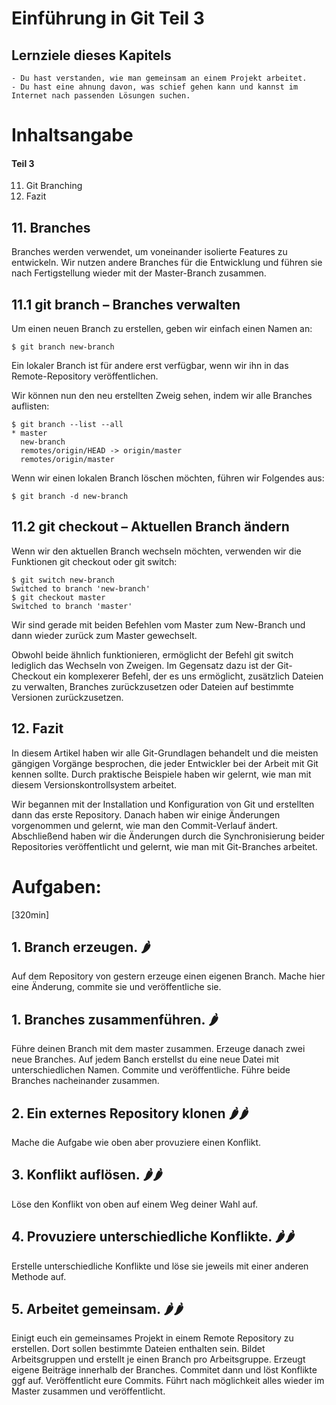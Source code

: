 # Einführung in Git Teil 3

## Lernziele dieses Kapitels
    - Du hast verstanden, wie man gemeinsam an einem Projekt arbeitet.
    - Du hast eine ahnung davon, was schief gehen kann und kannst im Internet nach passenden Lösungen suchen.

# Inhaltsangabe

#### Teil 3
11. Git Branching
12. Fazit


## 11. Branches

Branches werden verwendet, um voneinander isolierte Features zu entwickeln. Wir nutzen andere Branches für die Entwicklung und führen sie nach Fertigstellung wieder mit der Master-Branch zusammen.

## 11.1 git branch – Branches verwalten
Um einen neuen Branch zu erstellen, geben wir einfach einen Namen an:

```console
$ git branch new-branch
```

Ein lokaler Branch ist für andere erst verfügbar, wenn wir ihn in das Remote-Repository veröffentlichen.

Wir können nun den neu erstellten Zweig sehen, indem wir alle Branches auflisten:

```console
$ git branch --list --all
* master
  new-branch
  remotes/origin/HEAD -> origin/master
  remotes/origin/master
```

Wenn wir einen lokalen Branch löschen möchten, führen wir Folgendes aus:

```console
$ git branch -d new-branch
```

## 11.2 git checkout – Aktuellen Branch ändern
Wenn wir den aktuellen Branch wechseln möchten, verwenden wir die Funktionen git checkout oder git switch:

```console
$ git switch new-branch
Switched to branch 'new-branch'
$ git checkout master
Switched to branch 'master'
```

Wir sind gerade mit beiden Befehlen vom Master zum New-Branch und dann wieder zurück zum Master gewechselt.

Obwohl beide ähnlich funktionieren, ermöglicht der Befehl git switch lediglich das Wechseln von Zweigen. Im Gegensatz dazu ist der Git-Checkout ein komplexerer Befehl, der es uns ermöglicht, zusätzlich Dateien zu verwalten, Branches zurückzusetzen oder Dateien auf bestimmte Versionen zurückzusetzen.

## 12. Fazit
In diesem Artikel haben wir alle Git-Grundlagen behandelt und die meisten gängigen Vorgänge besprochen, die jeder Entwickler bei der Arbeit mit Git kennen sollte. Durch praktische Beispiele haben wir gelernt, wie man mit diesem Versionskontrollsystem arbeitet.

Wir begannen mit der Installation und Konfiguration von Git und erstellten dann das erste Repository. Danach haben wir einige Änderungen vorgenommen und gelernt, wie man den Commit-Verlauf ändert. Abschließend haben wir die Änderungen durch die Synchronisierung beider Repositories veröffentlicht und gelernt, wie man mit Git-Branches arbeitet.


# Aufgaben:
[320min]


## 1. Branch erzeugen. 🌶️️
Auf dem Repository von gestern erzeuge einen eigenen Branch.
Mache hier eine Änderung, commite sie und veröffentliche sie.

## 1. Branches zusammenführen. 🌶️️
Führe deinen Branch mit dem master zusammen.
Erzeuge danach zwei neue Branches. Auf jedem Banch erstellst du eine neue Datei mit unterschiedlichen Namen. Commite und veröffentliche.
Führe beide Branches nacheinander zusammen.

## 2. Ein externes Repository klonen 🌶️️🌶️️
Mache die Aufgabe wie oben aber provuziere einen Konflikt.

## 3. Konflikt auflösen. 🌶️️🌶️️
Löse den Konflikt von oben auf einem Weg deiner Wahl auf.

## 4. Provuziere unterschiedliche Konflikte. 🌶️️🌶️️
Erstelle unterschiedliche Konflikte und löse sie jeweils mit einer anderen Methode auf.

## 5. Arbeitet gemeinsam. 🌶️️🌶️️
Einigt euch ein gemeinsames Projekt in einem Remote Repository zu erstellen. Dort sollen bestimmte Dateien enthalten sein.
Bildet Arbeitsgruppen und erstellt je einen Branch pro Arbeitsgruppe.
Erzeugt eigene Beiträge innerhalb der Branches. Commitet dann und löst Konflikte ggf auf. Veröffentlicht eure Commits.
Führt nach möglichkeit alles wieder im Master zusammen und veröffentlicht.